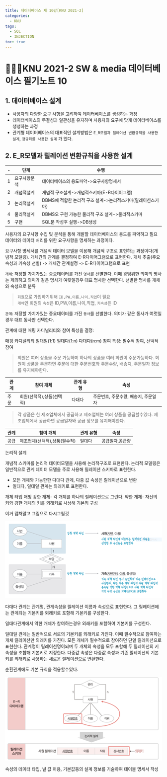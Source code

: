 ```yaml
---
title: 데이터베이스 제 10강[KNU 2021-2]
categories:
  - KNU
tags:
  - SQL
  - INJECTION
toc: true
---
```


# 👨‍💻🏫KNU 2021-2 SW & media 데이터베이스 필기노트 10


## 1. 데이터베이스 설계

- 사용자의 다양한 요구 사항을 고려하여 데이터베이스를 생성하는 과정
- 데이터베이스의 무결성과 일관성을 유지하며 사용자의 요구에 맞게 데이터베이스를 생성하는 과정
- 관계형 데이터베이스의 대표적인 설계방법은 `E_R모델과 릴레이션 변환규칙을 사용한 설계`, `정규화를 사용한 설계` 가 있다.

## 2. E_R모델과 릴레이션 변환규칙을 사용한 설계

|-|단계|수행|
|-|-|-|
|1|요구사항분석|데이터베이스의 용도파악->요구사항명세서|
|2|개념적설계|개념적 구조설계->개념적스키마(E-R다이어그램)|
|3|논리적설계|DBMS에 적합한 논리적 구조 설계->논리적스키마(릴레이션스키마)|
|4|물리적설계|DBMS오 구현 가능한 물리적 구조 설계->물리적스키마|
|5|구현|SQL문 작성후 실행->DB생성|

사용자의 요구사항 수집 및 분석을 통해 개발할 데이터베이스의 용도를 파악하고 필요 데이터와 데이터 처리를 위한 요구사항을 명세하는 과정이다.

요구사항 명세서를 개념적 데이터 모델을 이용해 개념적 구조로 표현하는 과정이다(개념적 모델링). 개체간의 관계를 결정하여 E-R다이어그램으로 표현한다.
개체 추출(주요 속성과 키속성 선별) -> 개체간 관계설정 -> E-R다이어그램으로 표현

`개체`: 저장할 가치가있는 중요데이터를 가진 `명사`를 선별한다. 이때 광범위한 의미의 명사는 제외하고 의미가 같은 명사가 여럿일경우 대표 명사만 선택한다. 선별한 명사를 개체와 속성으로 분류

> `회원`으로 가입하기위해 `ID,PW,이름,나이,직업`이 필요<br>
> `개체`인 회원의 `속성`은 ID,PW,이름,나이,직업, `키속성`은 ID

`관계`: 저장할 가치가있는 중요데이터를 가진 `동사`를 선별한다. 의미가 같은 동사가 여럿일경우 대표 동사만 선택한다.

관계에 대한 매핑 카디널리티와 참여 특성을 결정: 

매핑 카디널리티 일대일(1:1) 일대다(1:n) 다대다(n:m)
참여 특성: 필수적 참여, 선택적참여

>회원은 여러 상품을 주문 가능하며 하나의 상품을 여러 회원이 주문가능하다.
> 회원이 상품을 주문하면 주문에 대한 주문번호와 주문수량, 배송지, 주문일자 정보를 유지해야한다.

|관계|참여 개체|관계 유형|속성|
|-|-|-|-|
|주문|회원(선택적),상품(선택적)|다대다|주문번호, 주문수량, 배송지, 주문일자|

>각 상품은 한 제조업체에서 공급하고 제조업체는 여러 상품을 공급할수있다. 제조업체에서 공급하면 공급일자와 공급 정보를 유지해야한다.

|관계|참여 개체|관계 유형|속성|
|-|-|-|-|
|공급|제조업체(선택적),상품(필수적)|일대다|공급일자,공급량|

논리적 설계

개념적 스키마를 논리적 데이터모델을 사용해 논리적구조로 표현한다. 논리적 모델링은 일반적으로 관계 데이터 모델을 주로 사용해 릴레이션 스키마로 표현한다.

- 모든 개체와 가능한한 다대다 관계, 다중 값 속성은 릴레이션으로 변환
- 일대다, 일대일 관계는 외래키로 표현한다.

개체 타입 매핑
강한 개체- 각 개체를 하나의 릴레이션으로 그린다.
약한 개체- 자신의 키와 강한 개체의 키를 외래키로 사상해 기본키 구성

이거 캡쳐말고 그림으로 다시그릴것

![img1](/assets/img/stwk.png)

다대다 관계는 관계명, 관계속성을 릴레이션 이름과 속성으로 표현한다. 그 릴레이션에는 관계되는 기본키를 외래키로 포함해 기본키를 구성한다.

일대다관계에서 약한 개체가 참여하는경우 외래키를 포함하여 기본키를 구성한다.

일대일 관계는 일반적으로 서로의 기본키를 외래키로 가진다. 이때 필수적으로 참여하는 개체 릴레이션만 외래키를 가진다.
모든 개체가 필수적으로 참여하면 단일 릴레이션으로 표현한다. 관계명이 릴레이션명이되며 두 개체의 속성을 모두 포함해 두 릴레이션의 키 속성을 조합해 기본키로 지정한다.
다중값 속성은 다중값 속성과 기존 릴레이션의 기본키를 외래키로 사용하는 새로운 릴레이션으로 변환한다.

순환관계에도 기본 규칙을 적용할수있다.

![img2](/assets/img/rcer.png)

속성의 데이터 타입, 널 값 허용, 기본값등의 설계 정보를 기술하여 테이블 명세서 작성 

